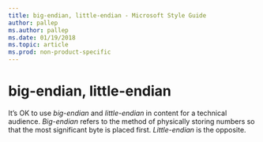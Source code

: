 ```yaml
---
title: big-endian, little-endian - Microsoft Style Guide
author: pallep
ms.author: pallep
ms.date: 01/19/2018
ms.topic: article
ms.prod: non-product-specific
---
```


# big-endian, little-endian

It’s OK to use *big-endian* and *little-endian* in content for a technical audience. *Big-endian* refers to the method of physically storing numbers so that the most significant byte is placed first. *Little-endian* is the opposite.
